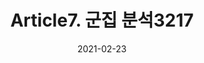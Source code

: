 ---
title:  "Article7. 군집 분석3217"

categories:
  - 빅데이터 분석 기사
tags: 
  - Part3. 빅데이터 모델링
  - Chapter2. 분석기법 적용
  - Section1. 분석기법
  - Article7. 군집 분석

toc: true
toc_sticky: true
 
date: 2021-02-23
last_modified_at: 2021-02-25
---